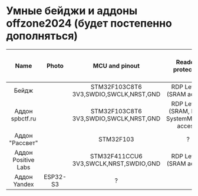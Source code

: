 # Умные бейджи и аддоны offzone2024 (будет постепенно дополняться)

Name | Photo | MCU and pinout | Readout protection | Firmware files and challenge solutions |  
:-------------------------:|:-------------------------:|:-------------------------:|:-------------------------:|:-------------------------:
Бейдж |  | STM32F103C8T6<br/>3V3,SWDIO,SWCLK,NRST,GND | RDP Level 1<br/>(SRAM access) |
Аддон spbctf.ru |  | STM32F103C8T6<br/>3V3,SWDIO,SWCLK,NRST,GND | RDP Level 0<br/>(SRAM, Flash, SystemMemory access) | 
Аддон "Рассвет" |  | STM32F103 | ? | 
Аддон Positive Labs |  | STM32F411CCU6<br/>3V3,SWCLK,NRST,SWDIO,GND | RDP Level 1<br/>(SRAM access) |
Аддон Yandex | ESP32-S3 | ? | 


